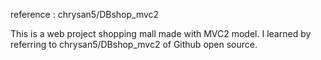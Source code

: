 reference : chrysan5/DBshop_mvc2

This is a web project shopping mall made with MVC2 model.
I learned by referring to chrysan5/DBshop_mvc2 of Github open source.
